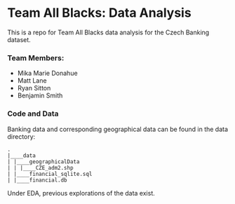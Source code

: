 # Team All Blacks: Data Analysis
This is a repo for Team All Blacks data analysis for the Czech Banking dataset.



### Team Members: 

- Mika Marie Donahue
- Matt Lane
- Ryan Sitton
- Benjamin Smith



### Code and Data

Banking data and corresponding geographical data can be found in the data directory: 

```
.
|____data
| |____geographicalData
| | |____CZE_adm2.shp
| |____financial_sqlite.sql
| |____financial.db
```



Under EDA, previous explorations of the data exist. 

